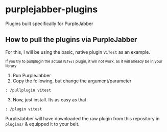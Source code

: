 # purplejabber-plugins
Plugins built specifically for PurpleJabber 

## How to pull the plugins via PurpleJabber
For this, I will be using the basic, native plugin `ViTest` as an example.

<sup>If you try to pullplugin the actual `ViTest` plugin, it will not work, as it will already be in your library</sup>
1. Run PurpleJabber
2. Copy the following, but change the argument/parameter
```
: /pullplugin vitest
```
3. Now, just install. Its as easy as that
```
: /plugin vitest
```
PurpleJabber will have downloaded the raw plugin from this repository in `plugins/` & equipped it to your belt.
